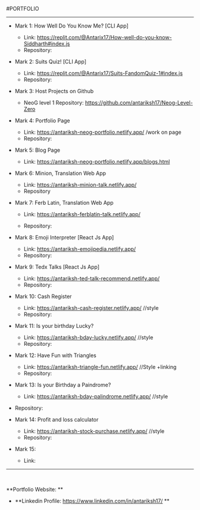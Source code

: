 #PORTFOLIO
<hr>

- Mark 1: How Well Do You Know Me? [CLI App]
  - Link: https://replit.com/@Antarix17/How-well-do-you-know-Siddharth#index.js
  - Repository: 
- Mark 2: Suits Quiz! [CLI App]
  - Link: https://replit.com/@Antarix17/Suits-FandomQuiz-1#index.js
  - Repository: 

- Mark 3: Host Projects on Github
  - NeoG level 1 Repository: https://github.com/antariksh17/Neog-Level-Zero
  
- Mark 4: Portfolio Page
  - Link: https://antariksh-neog-portfolio.netlify.app/    /work on page
  - Repository:

- Mark 5: Blog Page
  - Link: https://antariksh-neog-portfolio.netlify.app/blogs.html
  
- Mark 6: Minion, Translation Web App
  - Link: https://antariksh-minion-talk.netlify.app/
  - Repository

- Mark 7: Ferb Latin, Translation Web App
  - Link: https://antariksh-ferblatin-talk.netlify.app/
  
  - Repository:

- Mark 8: Emoji Interpreter [React Js App]
  - Link: https://antariksh-emojipedia.netlify.app/
  - Repository:

- Mark 9: Tedx Talks [React Js App]
  - Link: https://antariksh-ted-talk-recommend.netlify.app/
  - Repository:

- Mark 10: Cash Register
  - Link: https://antariksh-cash-register.netlify.app/   //style
   - Repository:

- Mark 11: Is your birthday Lucky?
  - Link: https://antariksh-bday-lucky.netlify.app/      //style
  - Repository:
 
- Mark 12: Have Fun with Triangles
  - Link: https://antariksh-triangle-fun.netlify.app/     //Style +linking
  - Repository:
 
- Mark 13: Is your Birthday a Paindrome?
  - Link: https://antariksh-bday-palindrome.netlify.app/   //style
 - Repository:
  
- Mark 14: Profit and loss calculator
  - Link: https://antariksh-stock-purchase.netlify.app/     //style
  - Repository:
 
- Mark 15:
  - Link: 

<hr>
<br>

**Portfolio Website:                         **

- **Linkedin Profile:  https://www.linkedin.com/in/antariksh17/ **








